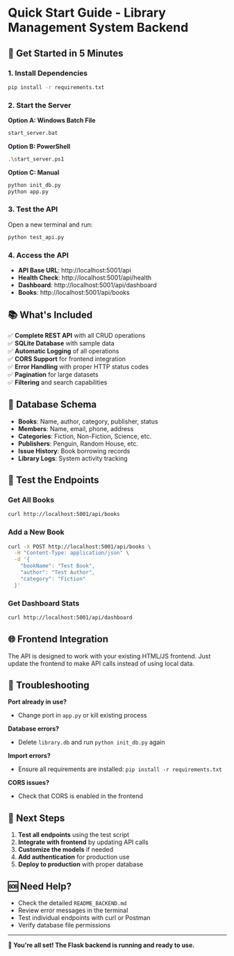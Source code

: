 # Quick Start Guide - Library Management System Backend

## 🚀 Get Started in 5 Minutes

### 1. Install Dependencies
```bash
pip install -r requirements.txt
```

### 2. Start the Server
**Option A: Windows Batch File**
```bash
start_server.bat
```

**Option B: PowerShell**
```bash
.\start_server.ps1
```

**Option C: Manual**
```bash
python init_db.py
python app.py
```

### 3. Test the API
Open a new terminal and run:
```bash
python test_api.py
```

### 4. Access the API
- **API Base URL**: http://localhost:5001/api
- **Health Check**: http://localhost:5001/api/health
- **Dashboard**: http://localhost:5001/api/dashboard
- **Books**: http://localhost:5001/api/books

## 📚 What's Included

✅ **Complete REST API** with all CRUD operations  
✅ **SQLite Database** with sample data  
✅ **Automatic Logging** of all operations  
✅ **CORS Support** for frontend integration  
✅ **Error Handling** with proper HTTP status codes  
✅ **Pagination** for large datasets  
✅ **Filtering** and search capabilities  

## 🔧 Database Schema

- **Books**: Name, author, category, publisher, status
- **Members**: Name, email, phone, address
- **Categories**: Fiction, Non-Fiction, Science, etc.
- **Publishers**: Penguin, Random House, etc.
- **Issue History**: Book borrowing records
- **Library Logs**: System activity tracking

## 🧪 Test the Endpoints

### Get All Books
```bash
curl http://localhost:5001/api/books
```

### Add a New Book
```bash
curl -X POST http://localhost:5001/api/books \
  -H "Content-Type: application/json" \
  -d '{
    "bookName": "Test Book",
    "author": "Test Author",
    "category": "Fiction"
  }'
```

### Get Dashboard Stats
```bash
curl http://localhost:5001/api/dashboard
```

## 🌐 Frontend Integration

The API is designed to work with your existing HTML/JS frontend. Just update the frontend to make API calls instead of using local data.

## 🚨 Troubleshooting

**Port already in use?**
- Change port in `app.py` or kill existing process

**Database errors?**
- Delete `library.db` and run `python init_db.py` again

**Import errors?**
- Ensure all requirements are installed: `pip install -r requirements.txt`

**CORS issues?**
- Check that CORS is enabled in the frontend

## 📖 Next Steps

1. **Test all endpoints** using the test script
2. **Integrate with frontend** by updating API calls
3. **Customize the models** if needed
4. **Add authentication** for production use
5. **Deploy to production** with proper database

## 🆘 Need Help?

- Check the detailed `README_BACKEND.md`
- Review error messages in the terminal
- Test individual endpoints with curl or Postman
- Verify database file permissions

---

**🎉 You're all set! The Flask backend is running and ready to use.**
